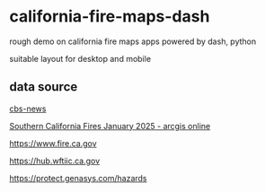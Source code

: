 # california-fire-maps-dash
rough demo on california fire maps apps powered by dash, python

suitable layout for desktop and mobile


## data source

[cbs-news](https://cbs-news-data.github.io/socal-fire-evacs_maplibre/)

[Southern California Fires January 2025 - arcgis online](https://calfire-forestry.maps.arcgis.com/home/item.html?id=0a7381c8b46b4e26a057383424f32c06)

https://www.fire.ca.gov

https://hub.wftiic.ca.gov

https://protect.genasys.com/hazards